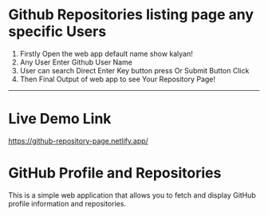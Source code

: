 # Github Repositories listing page any specific Users

1. Firstly Open the web app default name show kalyan! 
2. Any User Enter Github User Name
3. User can search Direct Enter Key button press Or Submit Button Click
4. Then Final Output of web app to see Your Repository Page!</h3>
<hr>
<h1>Live Demo Link</h1>
<a href="https://github-repository-page.netlify.app/">https://github-repository-page.netlify.app/</a>

# GitHub Profile and Repositories

This is a simple web application that allows you to fetch and display GitHub profile information and repositories.


